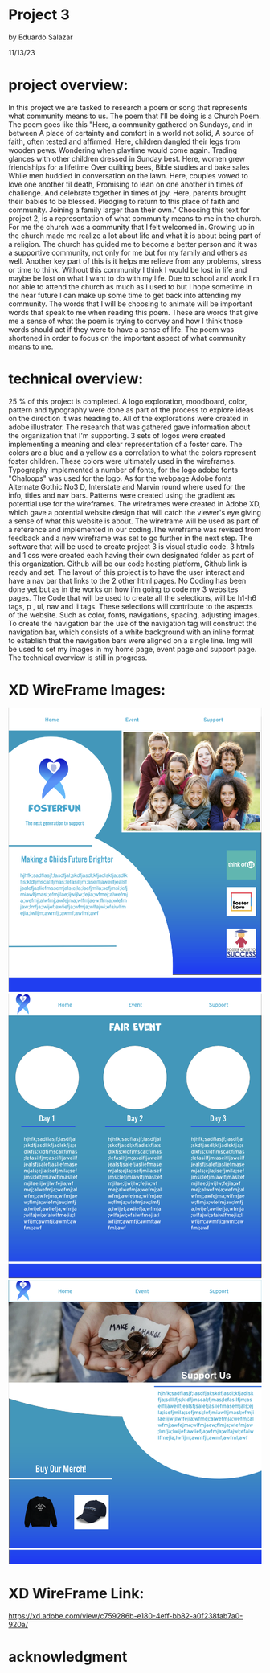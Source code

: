 # Project 3


by Eduardo Salazar

11/13/23


# project overview:


In this project we are tasked to research a poem or song that represents what community means to us. The poem that I'll be doing is a Church Poem. The poem goes like this "Here, a community gathered on Sundays, and in between A place of certainty and comfort in a world not solid, A source of faith, often tested and affirmed. Here, children dangled their legs from wooden pews. Wondering when playtime would come again. Trading glances with other children dressed in Sunday best. Here, women grew friendships for a lifetime Over quilting bees, Bible studies and bake sales While men huddled in conversation on the lawn. Here, couples vowed to love one another til death, Promising to lean on one another in times of challenge. And celebrate together in times of joy. Here, parents brought their babies to be blessed. Pledging to return to this place of faith and community. Joining a family larger than their own." Choosing this text for project 2, is a representation of what community means to me in the church. For me the church was a community that I felt welcomed in. Growing up in the church made me realize a lot about life and what it is about being part of a religion. The church has guided me to become a better person and it was a supportive community, not only for me but for my family and others as well. Another key part of this is it helps me relieve from any problems, stress or time to think. Without this community I think I would be lost in life and maybe be lost on what I want to do with my life. Due to school and work I'm not able to attend the church as much as I used to but I hope sometime in the near future I can make up some time to get back into attending my community. The words that I will be choosing to animate will be important words that speak to me when reading this poem. These are words that give me a sense of what the poem is trying to convey and how I think those words should act if they were to have a sense of life. The poem was shortened in order to focus on the important aspect of what community means to me.



# technical overview:

25 % of this project is completed. A logo exploration, moodboard, color, pattern and typography were done as part of the process to explore ideas on the direction it was heading to. All of the explorations were created in adobe illustrator. The research that was gathered gave information about the organization that I'm supporting. 3 sets of logos were created implementing a meaning and clear representation of a foster care. The colors are a blue and a yellow as a correlation to what the colors represent foster children. These colors were ultimately used in the wireframes. Typography implemented a number of fonts, for the logo adobe fonts "Chaloops" was used for the logo. As for the webpage Adobe fonts Alternate Gothic No3 D, Interstate and Marvin round where used for the info, titles and nav bars. Patterns were created using the gradient as potential use for the wireframes. The wireframes were created in Adobe XD, which gave a potential website design that will catch the viewer's eye giving a sense of what this website is about. The wireframe will be used as part of a reference and implemented in our coding.The wireframe was revised from feedback and a new wireframe was set to go further in the next step. The software that will be used to create project 3 is visual studio code. 3 htmls and 1 css were created each having their own designated folder as part of this organization. Github will be our code hosting platform, Github link is ready and set. The layout of this project is to have the user interact and have a nav bar that links to the 2 other html pages. No Coding has been done yet but as in the works on how i'm going to code my 3 websites pages. The Code that will be used to create all the selections, will be h1-h6 tags, p , ul, nav and li tags. These selections will contribute to the aspects of the website. Such as color, fonts, navigations, spacing, adjusting images. To create the navigation bar the use of the navigation tag will construct the navigation bar, which consists of a white background with an inline format to establish that the navigation bars were aligned on a single line. Img will be used to set my images in my home page, event page and support page. The technical overview is still in progress.



# XD WireFrame Images:

![Wireframes](images/XD%20Wireframe1.png)
![Wireframes](images/XD%20WireFrame2.png)
![Wireframes](images/XD%20WireFrame3.png)


# XD WireFrame Link:


https://xd.adobe.com/view/c759286b-e180-4eff-bb82-a0f238fab7a0-920a/ 





# acknowledgment






















